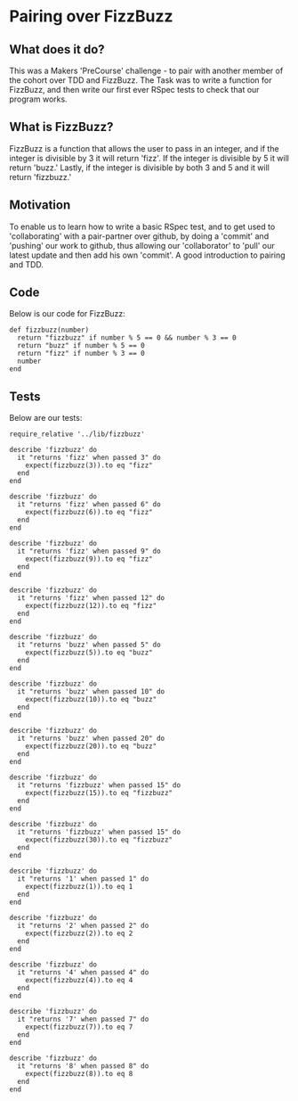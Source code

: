 # Pairing over FizzBuzz

## What does it do?
This was a Makers 'PreCourse' challenge - to pair with another member of the cohort over TDD and FizzBuzz.
The Task was to write a function for FizzBuzz, and then write our first ever RSpec tests to check that our program works.

## What is FizzBuzz?
FizzBuzz is a function that allows the user to pass in an integer, and if the integer is divisible by 3 it will return 'fizz'. If the integer is divisible by 5 it will return 'buzz.' Lastly, if the integer is divisible by both 3 and 5 and it will return 'fizzbuzz.'


## Motivation
To enable us to learn how to write a basic RSpec test, and to get used to 'collaborating' with a pair-partner over github, by doing a 'commit' and 'pushing' our work to github, thus allowing our 'collaborator' to 'pull' our latest update and then add his own 'commit'.
A good introduction to pairing and TDD.


## Code
Below is our code for FizzBuzz:
```
def fizzbuzz(number)
  return "fizzbuzz" if number % 5 == 0 && number % 3 == 0
  return "buzz" if number % 5 == 0
  return "fizz" if number % 3 == 0
  number
end

```


## Tests
Below are our tests:
```
require_relative '../lib/fizzbuzz'

describe 'fizzbuzz' do
  it "returns 'fizz' when passed 3" do
    expect(fizzbuzz(3)).to eq "fizz"
  end
end

describe 'fizzbuzz' do
  it "returns 'fizz' when passed 6" do
    expect(fizzbuzz(6)).to eq "fizz"
  end
end

describe 'fizzbuzz' do
  it "returns 'fizz' when passed 9" do
    expect(fizzbuzz(9)).to eq "fizz"
  end
end

describe 'fizzbuzz' do
  it "returns 'fizz' when passed 12" do
    expect(fizzbuzz(12)).to eq "fizz"
  end
end

describe 'fizzbuzz' do
  it "returns 'buzz' when passed 5" do
    expect(fizzbuzz(5)).to eq "buzz"
  end
end

describe 'fizzbuzz' do
  it "returns 'buzz' when passed 10" do
    expect(fizzbuzz(10)).to eq "buzz"
  end
end

describe 'fizzbuzz' do
  it "returns 'buzz' when passed 20" do
    expect(fizzbuzz(20)).to eq "buzz"
  end
end

describe 'fizzbuzz' do
  it "returns 'fizzbuzz' when passed 15" do
    expect(fizzbuzz(15)).to eq "fizzbuzz"
  end
end

describe 'fizzbuzz' do
  it "returns 'fizzbuzz' when passed 15" do
    expect(fizzbuzz(30)).to eq "fizzbuzz"
  end
end

describe 'fizzbuzz' do
  it "returns '1' when passed 1" do
    expect(fizzbuzz(1)).to eq 1
  end
end

describe 'fizzbuzz' do
  it "returns '2' when passed 2" do
    expect(fizzbuzz(2)).to eq 2
  end
end

describe 'fizzbuzz' do
  it "returns '4' when passed 4" do
    expect(fizzbuzz(4)).to eq 4
  end
end

describe 'fizzbuzz' do
  it "returns '7' when passed 7" do
    expect(fizzbuzz(7)).to eq 7
  end
end

describe 'fizzbuzz' do
  it "returns '8' when passed 8" do
    expect(fizzbuzz(8)).to eq 8
  end
end

```
